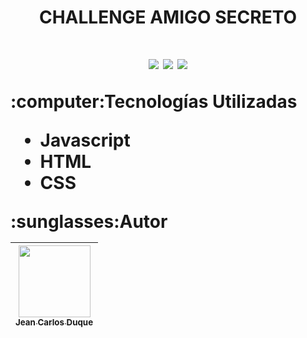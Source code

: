 <h1 align="center">CHALLENGE AMIGO SECRETO<h1>
<p align="center">
<img src="https://img.shields.io/badge/STATUS-EN%20PRODUCCION-green">
<img src="https://img.shields.io/badge/VERSION-1.0-blue">
<img src="https://img.shields.io/badge/RELEASE DATE-March-orange">
</p>
:computer:Tecnologías Utilizadas
<ul>
  <li>Javascript</li>
  <li>HTML</li>
  <li>CSS</li>
</ul>
:sunglasses:Autor

| [<img src="https://avatars.githubusercontent.com/u/6019480?s=400&u=ff7b5a2ffa87215739382f9d6e144320b7e142f1&v=4" width=115><br><sub>Jean Carlos Duque</sub>](https://github.com/jcduque) | 
| :---: |
